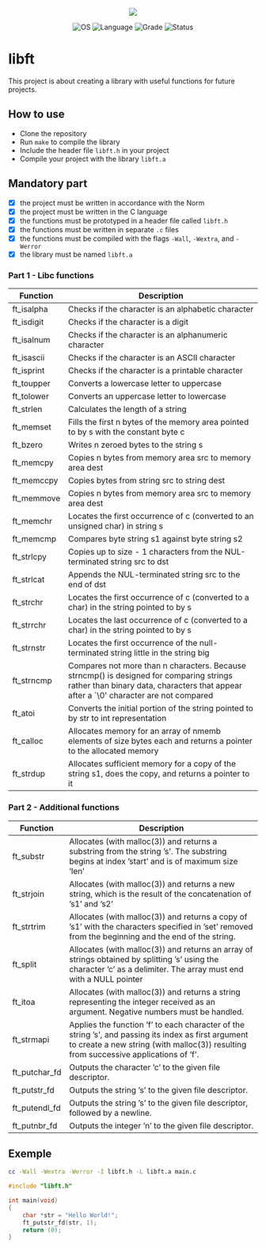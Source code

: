 <p align="center">
    <img src="https://game.42sp.org.br/static/assets/achievements/libfte.png">
</p>

<p align="center">
    <img src="https://img.shields.io/badge/OS-Linux-blue" alt="OS">
    <img src="https://img.shields.io/badge/Language-C%20%7C%20C%2B%2B-orange.svg" alt="Language">
    <img src="https://img.shields.io/badge/Grade-100%2F100-brightgreen.svg" alt="Grade">
    <img src="https://img.shields.io/badge/Status-Completed-brightgreen.svg" alt="Status">
</p>

# libft

This project is about creating a library with useful functions for future projects.


## How to use

- Clone the repository
- Run `make` to compile the library
- Include the header file `libft.h` in your project
- Compile your project with the library `libft.a`

## Mandatory part

- [x] the project must be written in accordance with the Norm
- [x] the project must be written in the C language
- [x] the functions must be prototyped in a header file called `libft.h`
- [x] the functions must be written in separate `.c` files
- [x] the functions must be compiled with the flags `-Wall`, `-Wextra`, and `-Werror`
- [x] the library must be named `libft.a`

### Part 1 - Libc functions

| Function | Description |
| --- | --- |
| ft_isalpha | Checks if the character is an alphabetic character |
| ft_isdigit | Checks if the character is a digit |
| ft_isalnum | Checks if the character is an alphanumeric character |
| ft_isascii | Checks if the character is an ASCII character |
| ft_isprint | Checks if the character is a printable character |
| ft_toupper | Converts a lowercase letter to uppercase |
| ft_tolower | Converts an uppercase letter to lowercase |
| ft_strlen | Calculates the length of a string |
| ft_memset | Fills the first n bytes of the memory area pointed to by s with the constant byte c |
| ft_bzero | Writes n zeroed bytes to the string s |
| ft_memcpy | Copies n bytes from memory area src to memory area dest |
| ft_memccpy | Copies bytes from string src to string dest |
| ft_memmove | Copies n bytes from memory area src to memory area dest |
| ft_memchr | Locates the first occurrence of c (converted to an unsigned char) in string s |
| ft_memcmp | Compares byte string s1 against byte string s2 |
| ft_strlcpy | Copies up to size - 1 characters from the NUL-terminated string src to dst |
| ft_strlcat | Appends the NUL-terminated string src to the end of dst |
| ft_strchr | Locates the first occurrence of c (converted to a char) in the string pointed to by s |
| ft_strrchr | Locates the last occurrence of c (converted to a char) in the string pointed to by s |
| ft_strnstr | Locates the first occurrence of the null-terminated string little in the string big |
| ft_strncmp | Compares not more than n characters. Because strncmp() is designed for comparing strings rather than binary data, characters that appear after a `\0' character are not compared |
| ft_atoi | Converts the initial portion of the string pointed to by str to int representation |
| ft_calloc | Allocates memory for an array of nmemb elements of size bytes each and returns a pointer to the allocated memory |
| ft_strdup | Allocates sufficient memory for a copy of the string s1, does the copy, and returns a pointer to it |


### Part 2 - Additional functions

| Function | Description |
| --- | --- |
| ft_substr | Allocates (with malloc(3)) and returns a substring from the string ’s’. The substring begins at index ’start’ and is of maximum size ’len’ |
| ft_strjoin | Allocates (with malloc(3)) and returns a new string, which is the result of the concatenation of ’s1’ and ’s2’ |
| ft_strtrim | Allocates (with malloc(3)) and returns a copy of ’s1’ with the characters specified in ’set’ removed from the beginning and the end of the string. |
| ft_split | Allocates (with malloc(3)) and returns an array of strings obtained by splitting ’s’ using the character ’c’ as a delimiter. The array must end with a NULL pointer
| ft_itoa | Allocates (with malloc(3)) and returns a string representing the integer received as an argument. Negative numbers must be handled. |
| ft_strmapi | Applies the function ’f’ to each character of the string ’s’, and passing its index as first argument to create a new string (with malloc(3)) resulting from successive applications of ’f’. |
| ft_putchar_fd | Outputs the character ’c’ to the given file descriptor. 
| ft_putstr_fd | Outputs the string ’s’ to the given file descriptor. |
| ft_putendl_fd | Outputs the string ’s’ to the given file descriptor, followed by a newline. |
| ft_putnbr_fd | Outputs the integer ’n’ to the given file descriptor. |

## Exemple

```bash
cc -Wall -Wextra -Werror -I libft.h -L libft.a main.c
```

```c
#include "libft.h"

int main(void)
{
    char *str = "Hello World!";
    ft_putstr_fd(str, 1);
    return (0);
}
```
